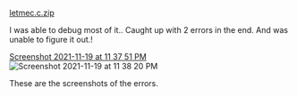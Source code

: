 [letmec.c.zip](https://github.com/vishalj0501/amfosstasks/files/7572542/letmec.c.zip)

I was able to debug most of it..
Caught up with 2 errors in the end.
And was unable to figure it out.!


[Screenshot 2021-11-19 at 11 37 51 PM](https://user-images.githubusercontent.com/92500255/142681588-592617b4-87fc-48b2-bda1-06fa1e8d2517.png)
![Screenshot 2021-11-19 at 11 38 20 PM](https://user-images.githubusercontent.com/92500255/142681639-71c7672b-805f-4d13-aea7-799911fee999.png)


These are the screenshots of the errors.
